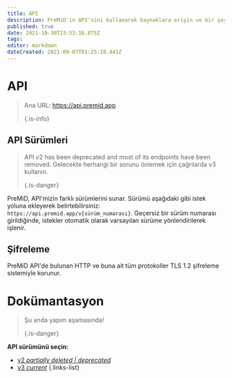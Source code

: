 ```yaml
---
title: API
description: PreMiD'in API'sini kullanarak kaynaklara erişin ve bir şey gerçekleştirin
published: true
date: 2021-10-30T23:53:16.875Z
tags:
editor: markdown
dateCreated: 2021-09-07T01:25:28.441Z
---
```


# API

> Ana URL: https://api.premid.app 
> 
> {.is-info}

## API Sürümleri
> API v2 has been deprecated and most of its endpoints have been removed. Gelecekte herhangi bir sorunu önlemek için çağrılarda v3 kullanın. 
> 
> {.is-danger}

PreMiD, API'mizin farklı sürümlerini sunar. Sürümü aşağıdaki gibi istek yoluna ekleyerek belirtebilirsiniz: `https://api.premid.app/v{sürüm_numarası}`. Geçersiz bir sürüm numarası girildiğinde, istekler otomatik olarak varsayılan sürüme yönlendirilerek işlenir.

## Şifreleme

PreMiD API'de bulunan HTTP ve buna ait tüm protokoller TLS 1.2 şifreleme sistemiyle korunur.

# Dokümantasyon
> Şu anda yapım aşamasında! 
> 
> {.is-danger}

**API sürümünü seçin:**
- [v2 *partially deleted | deprecated*](/dev/api/v2)
- [v3 *current*](/dev/api/v3)
{.links-list}
